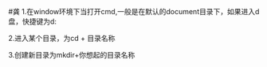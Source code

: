 #龚
1.在window环境下当打开cmd,一般是在默认的document目录下，如果进入d盘，快捷键为d:

2.进入某个目录，为cd + 目录名称

3.创建新目录为mkdir+你想起的目录名称
